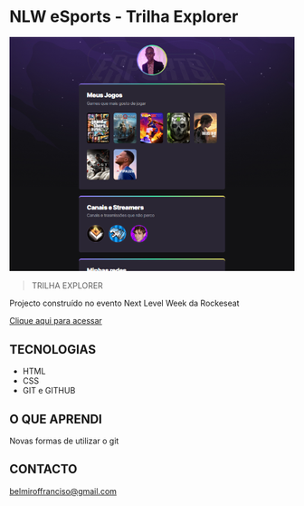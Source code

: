 # NLW eSports - Trilha Explorer

![preivew](./.github/preview.png)

> TRILHA EXPLORER

Projecto construído no evento Next Level Week da Rockeseat

[Clique aqui para acessar](https://belmiro-francisco.github.io/nlw-esports-explorer/)

## TECNOLOGIAS

- HTML
- CSS
- GIT e GITHUB

## O QUE APRENDI

Novas formas de utilizar o git

## CONTACTO
belmiroffranciso@gmail.com